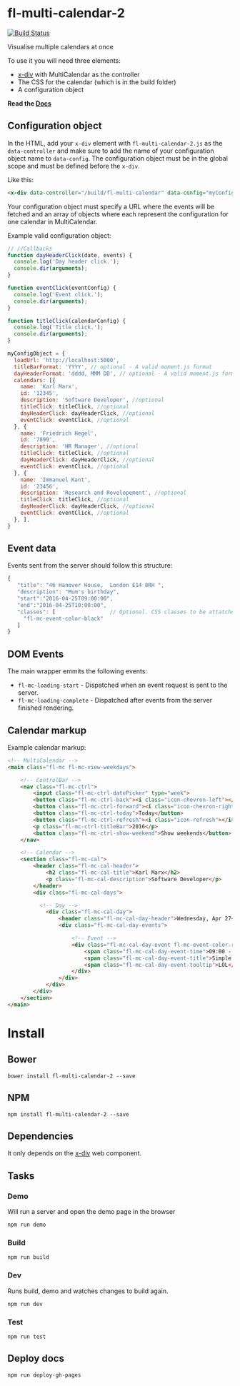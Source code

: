 # fl-multi-calendar-2
[![Build Status](https://travis-ci.org/fourlabsldn/fl-multi-calendar-2.svg?branch=master)](https://travis-ci.org/fourlabsldn/fl-multi-calendar-2)

Visualise multiple calendars at once

To use it you will need three elements:
- [x-div](https://github.com/fourlabsldn/x-div) with MultiCalendar as the controller
- The CSS for the calendar (which is in the build folder)
- A configuration object

**Read the [Docs](http://fourlabsldn.github.io/fl-multi-calendar-2/)**
## Configuration object

In the HTML, add your `x-div` element with `fl-multi-calendar-2.js` as the `data-controller`
and make sure to add the name of your configuration object name to `data-config`.
 The configuration object must be in the global scope and must be defined before the `x-div`.

Like this:

``` HTML
<x-div data-controller="/build/fl-multi-calendar" data-config="myConfigObject"></x-div>
```

Your configuration object must specify a URL where the events will be fetched and an
array of objects where each represent the configuration for one calendar in
MultiCalendar.

Example valid configuration object:

``` javascript
// //Callbacks
function dayHeaderClick(date, events) {
  console.log('Day header click.');
  console.dir(arguments);
}

function eventClick(eventConfig) {
  console.log('Event click.');
  console.dir(arguments);
}

function titleClick(calendarConfig) {
  console.log('Title click.');
  console.dir(arguments);
}

myConfigObject = {
  loadUrl: 'http://localhost:5000',
  titleBarFormat: 'YYYY', // optional - A valid moment.js format
  dayHeaderFormat: 'dddd, MMM DD', // optional - A valid moment.js format
  calendars: [{
    name: 'Karl Marx',
    id: '12345',
    description: 'Software Developer', //optional
    titleClick: titleClick, //optional
    dayHeaderClick: dayHeaderClick, //optional
    eventClick: eventClick, //optional
  }, {
    name: 'Friedrich Hegel',
    id: '7899',
    description: 'HR Manager', //optional
    titleClick: titleClick, //optional
    dayHeaderClick: dayHeaderClick, //optional
    eventClick: eventClick, //optional
  }, {
    name: 'Immanuel Kant',
    id: '23456',
    description: 'Research and Revelopement', //optional
    titleClick: titleClick, //optional
    dayHeaderClick: dayHeaderClick, //optional
    eventClick: eventClick, //optional
  }, ],
}
```

## Event data

Events sent from the server should follow this structure:

``` javascript
{
   "title": "46 Hanover House,  London E14 8RH ",
   "description": "Mum's birthday",
   "start":"2016-04-25T09:00:00",
   "end":"2016-04-25T10:00:00",
   "classes": [                 // Optional. CSS classes to be attatched to the event object
     "fl-mc-event-color-black"
   ]
}
```

## DOM Events

The main wrapper emmits the following events:

- `fl-mc-loading-start` - Dispatched when an event request is sent to the server.
- `fl-mc-loading-complete` - Dispatched after events from the server finished rendering.

## Calendar markup

Example calendar markup:
``` html
<!-- MultiCalendar -->
<main class="fl-mc fl-mc-view-weekdays">

    <!-- ControlBar -->
    <nav class="fl-mc-ctrl">
        <input class="fl-mc-ctrl-datePicker" type="week">
        <button class="fl-mc-ctrl-back"><i class="icon-chevron-left"></i></button>
        <button class="fl-mc-ctrl-forward"><i class="icon-chevron-right"></i></button>
        <button class="fl-mc-ctrl-today">Today</button>
        <button class="fl-mc-ctrl-refresh"><i class="icon-refresh"></i><i class="icon-check"></i></button>
        <p class="fl-mc-ctrl-titleBar">2016</p>
        <button class="fl-mc-ctrl-show-weekend">Show weekends</button>
    </nav>

    <!-- Calendar -->
    <section class="fl-mc-cal">
        <header class="fl-mc-cal-header">
            <h2 class="fl-mc-cal-title">Karl Marx</h2>
            <p class="fl-mc-cal-description">Software Developer</p>
        </header>
        <div class="fl-mc-cal-days">

          <!-- Day -->
            <div class="fl-mc-cal-day">
                <header class="fl-mc-cal-day-header">Wednesday, Apr 27</header>
                <div class="fl-mc-cal-day-events">

                    <!-- Event -->
                    <div class="fl-mc-cal-day-event fl-mc-event-color-red">
                        <span class="fl-mc-cal-day-event-time">09:00 - 18:00</span>
                        <span class="fl-mc-cal-day-event-title">Simple title</span>
                        <span class="fl-mc-cal-day-event-tooltip">LOL</span>
                    </div>
                </div>
            </div>
        </div>
    </section>
</main>
```

# Install

## Bower
```
bower install fl-multi-calendar-2 --save
```

## NPM
```
npm install fl-multi-calendar-2 --save
```

## Dependencies

It only depends on the [x-div](https://github.com/fourlabsldn/x-div) web component.

## Tasks

### Demo
Will run a server and open the demo page in the browser
```
npm run demo
```

### Build
```
npm run build
```
### Dev
Runs build, demo and watches changes to build again.
```
npm run dev
```

### Test
```
npm run test
```

## Deploy docs
```
npm run deploy-gh-pages
```
